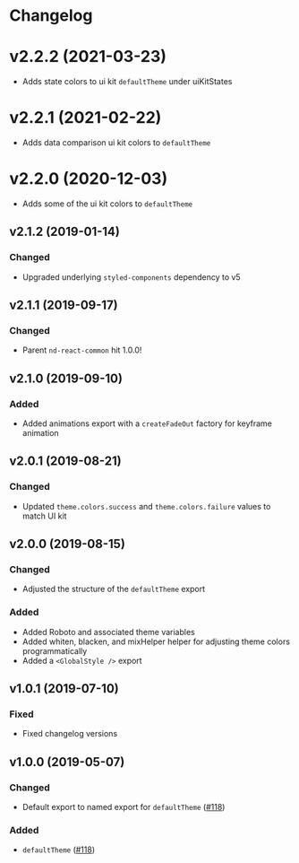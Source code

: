 # Changelog

# v2.2.2 (2021-03-23)

- Adds state colors to ui kit `defaultTheme` under uiKitStates

# v2.2.1 (2021-02-22)

- Adds data comparison ui kit colors to `defaultTheme`

# v2.2.0 (2020-12-03)

- Adds some of the ui kit colors to `defaultTheme`

## v2.1.2 (2019-01-14)

### Changed

- Upgraded underlying `styled-components` dependency to v5

## v2.1.1 (2019-09-17)

### Changed

- Parent `nd-react-common` hit 1.0.0!

## v2.1.0 (2019-09-10)

### Added

- Added animations export with a `createFadeOut` factory for keyframe animation

## v2.0.1 (2019-08-21)

### Changed

- Updated `theme.colors.success` and `theme.colors.failure` values to match UI kit

## v2.0.0 (2019-08-15)

### Changed

- Adjusted the structure of the `defaultTheme` export

### Added

- Added Roboto and associated theme variables
- Added whiten, blacken, and mixHelper helper for adjusting theme colors programmatically
- Added a `<GlobalStyle />` export

## v1.0.1 (2019-07-10)

### Fixed

- Fixed changelog versions

## v1.0.0 (2019-05-07)

### Changed

- Default export to named export for `defaultTheme` ([#118](https://github.com/ndustrialio/nd-react-common/pull/118))

### Added

- `defaultTheme` ([#118](https://github.com/ndustrialio/nd-react-common/pull/118))
